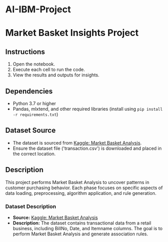 # AI-IBM-Project
# Market Basket Insights Project

## Instructions

1. Open the notebook.
2. Execute each cell to run the code.
3. View the results and outputs for insights.

## Dependencies

- Python 3.7 or higher
- Pandas, mlxtend, and other required libraries (install using `pip install -r requirements.txt`)

## Dataset Source

- The dataset is sourced from [Kaggle: Market Basket Analysis](https://www.kaggle.com/datasets/aslanahmedov/market-basket-analysis).
- Ensure the dataset file ('transaction.csv') is downloaded and placed in the correct location.

## Description

This project performs Market Basket Analysis to uncover patterns in customer purchasing behavior. Each phase focuses on specific aspects of data loading, preprocessing, algorithm application, and rule generation.

### Dataset Description

- **Source:** [Kaggle: Market Basket Analysis](https://www.kaggle.com/datasets/aslanahmedov/market-basket-analysis)
- **Description:** The dataset contains transactional data from a retail business, including BillNo, Date, and Itemname columns. The goal is to perform Market Basket Analysis and generate association rules.
